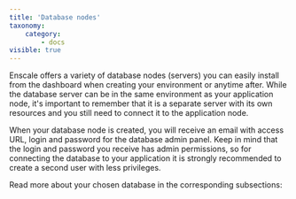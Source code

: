 ```yaml
---
title: 'Database nodes'
taxonomy:
    category:
        - docs
visible: true
---
```


Enscale offers a variety of database nodes (servers) you can easily install from the dashboard when creating your environment or anytime after. While the database server can be in the same environment as your application node, it's important to remember that it is a separate server with its own resources and you still need to connect it to the application node.

When your database node is created, you will receive an email with access URL, login and password for the database admin panel. Keep in mind that the login and password you receive has admin permissions, so for connecting the database to your application it is strongly recommended to create a second user with less privileges.

Read more about your chosen database in the corresponding subsections:

